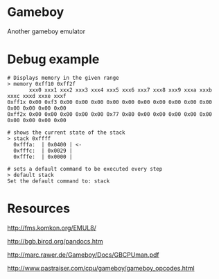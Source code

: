# Gameboy

Another gameboy emulator

# Debug example

```
# Displays memory in the given range
> memory 0xff10 0xff2f
       xxx0 xxx1 xxx2 xxx3 xxx4 xxx5 xxx6 xxx7 xxx8 xxx9 xxxa xxxb xxxc xxxd xxxe xxxf
0xff1x 0x00 0xf3 0x00 0x00 0x00 0x00 0x00 0x00 0x00 0x00 0x00 0x00 0x00 0x00 0x00 0x00
0xff2x 0x00 0x00 0x00 0x00 0x00 0x77 0x80 0x00 0x00 0x00 0x00 0x00 0x00 0x00 0x00 0x00

# shows the current state of the stack
> stack 0xffff
  0xfffa:  | 0x0400 | <-
  0xfffc:  | 0x0029 |
  0xfffe:  | 0x0000 |

# sets a default command to be executed every step
> default stack
Set the default command to: stack
```

# Resources

http://fms.komkon.org/EMUL8/

http://bgb.bircd.org/pandocs.htm

http://marc.rawer.de/Gameboy/Docs/GBCPUman.pdf

http://www.pastraiser.com/cpu/gameboy/gameboy_opcodes.html
